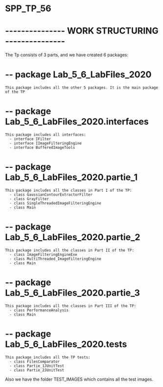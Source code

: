 # SPP_TP_56

# --------------- WORK STRUCTURING ---------------
      

The Tp consists of 3 parts, and we have created 6 packages:

# -- package Lab_5_6_LabFiles_2020
    This package includes all the other 5 packages. It is the main package of the TP

# -- package Lab_5_6_LabFiles_2020.interfaces
    This package includes all interfaces:
      - interface IFilter
      - interface IImageFilteringEngine
      - interface BufferedImageTools 


# -- package Lab_5_6_LabFiles_2020.partie_1
    This package includes all the classes in Part I of the TP:
      - class GaussianContourExtractorFilter
      - class GrayFilter
      - class SingleThreadedImageFilteringEngine 
      - class Main

# -- package Lab_5_6_LabFiles_2020.partie_2
    This package includes all the classes in Part II of the TP:
      - class ImageFilteringEngineExe
      - class MultiThreaded_ImageFilteringEngine
      - class Main

# -- package Lab_5_6_LabFiles_2020.partie_3
    This package includes all the classes in Part III of the TP:
      - class PerformanceAnalysis
      - class Main

# -- package Lab_5_6_LabFiles_2020.tests
    This package includes all the TP tests:
      - class FilesComparator 
      - class Partie_1JUnitTest
      - class Partie_2JUnitTest

Also we have the folder TEST_IMAGES which contains all the test images.

